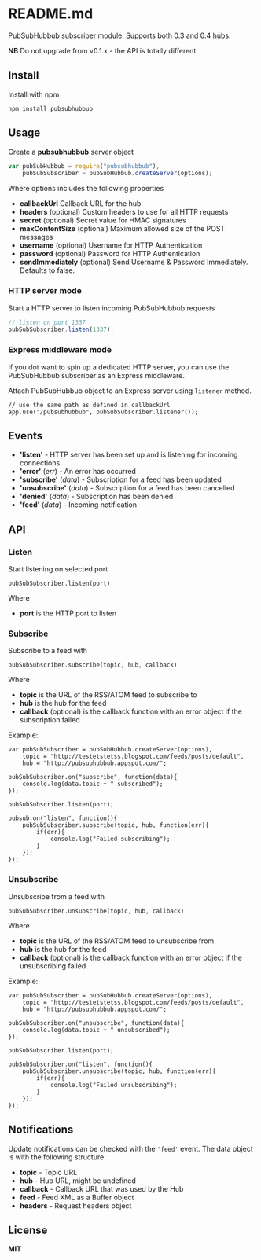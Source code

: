 # README.md

PubSubHubbub subscriber module. Supports both 0.3 and 0.4 hubs.

**NB** Do not upgrade from v0.1.x - the API is totally different

## Install

Install with npm

    npm install pubsubhubbub

## Usage

Create a **pubsubhubbub** server object

```javascript
var pubSubHubbub = require("pubsubhubbub"),
    pubSubSubscriber = pubSubHubbub.createServer(options);
```

Where options includes the following properties

  * **callbackUrl** Callback URL for the hub
  * **headers** (optional) Custom headers to use for all HTTP requests
  * **secret** (optional) Secret value for HMAC signatures
  * **maxContentSize** (optional) Maximum allowed size of the POST messages
  * **username** (optional) Username for HTTP Authentication
  * **password** (optional) Password for HTTP Authentication
  * **sendImmediately** (optional) Send Username & Password Immediately. Defaults to false.

### HTTP server mode

Start a HTTP server to listen incoming PubSubHubbub requests

```javascript
// listen on port 1337
pubSubSubscriber.listen(1337);
```

### Express middleware mode

If you dot want to spin up a dedicated HTTP server, you can use the PubSubHubbub
subscriber as an Express middleware.

Attach PubSubHubbub object to an Express server using `listener` method.

```
// use the same path as defined in callbackUrl
app.use("/pubsubhubbub", pubSubSubscriber.listener());
```

## Events

  * **'listen'** - HTTP server has been set up and is listening for incoming connections
  * **'error'** (*err*) - An error has occurred
  * **'subscribe'** (*data*) - Subscription for a feed has been updated
  * **'unsubscribe'** (*data*) - Subscription for a feed has been cancelled
  * **'denied'** (*data*) - Subscription has been denied
  * **'feed'** (*data*) - Incoming notification

## API

### Listen

Start listening on selected port

    pubSubSubscriber.listen(port)

Where

  * **port** is the HTTP port to listen

### Subscribe

Subscribe to a feed with

    pubSubSubscriber.subscribe(topic, hub, callback)

Where

  * **topic** is the URL of the RSS/ATOM feed to subscribe to
  * **hub** is the hub for the feed
  * **callback** (optional) is the callback function with an error object if the subscription failed

Example:

    var pubSubSubscriber = pubSubHubbub.createServer(options),
        topic = "http://testetstetss.blogspot.com/feeds/posts/default",
        hub = "http://pubsubhubbub.appspot.com/";

    pubSubSubscriber.on("subscribe", function(data){
        console.log(data.topic + " subscribed");
    });

    pubSubSubscriber.listen(port);

    pubsub.on("listen", function(){
        pubSubSubscriber.subscribe(topic, hub, function(err){
            if(err){
                console.log("Failed subscribing");
            }
        });
    });

### Unsubscribe

Unsubscribe from a feed with

    pubSubSubscriber.unsubscribe(topic, hub, callback)

Where

  * **topic** is the URL of the RSS/ATOM feed to unsubscribe from
  * **hub** is the hub for the feed
  * **callback** (optional) is the callback function with an error object if the unsubscribing failed

Example:

    var pubSubSubscriber = pubSubHubbub.createServer(options),
        topic = "http://testetstetss.blogspot.com/feeds/posts/default",
        hub = "http://pubsubhubbub.appspot.com/";

    pubSubSubscriber.on("unsubscribe", function(data){
        console.log(data.topic + " unsubscribed");
    });

    pubSubSubscriber.listen(port);

    pubSubSubscriber.on("listen", function(){
        pubSubSubscriber.unsubscribe(topic, hub, function(err){
            if(err){
                console.log("Failed unsubscribing");
            }
        });
    });

## Notifications

Update notifications can be checked with the `'feed'` event. The data object is with the following structure:

  * **topic** - Topic URL
  * **hub** - Hub URL, might be undefined
  * **callback** - Callback URL that was used by the Hub
  * **feed** - Feed XML as a Buffer object
  * **headers** - Request headers object

## License

**MIT**
